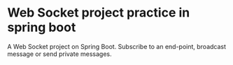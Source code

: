 # Web Socket project practice in spring boot
A Web Socket project on Spring Boot. Subscribe to an end-point, broadcast message or send private messages.
